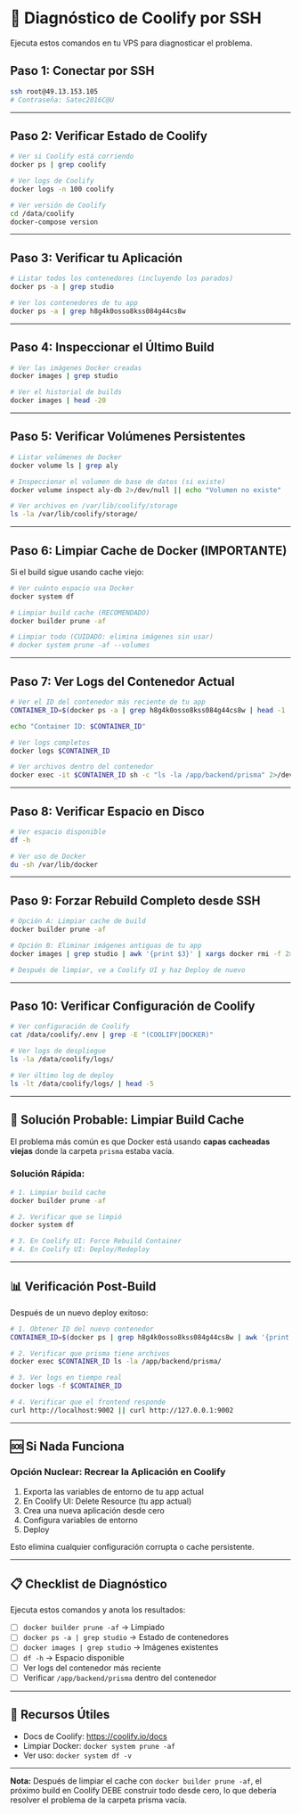 # 🔧 Diagnóstico de Coolify por SSH

Ejecuta estos comandos en tu VPS para diagnosticar el problema.

## Paso 1: Conectar por SSH

```bash
ssh root@49.13.153.105
# Contraseña: Satec2016C@U
```

---

## Paso 2: Verificar Estado de Coolify

```bash
# Ver si Coolify está corriendo
docker ps | grep coolify

# Ver logs de Coolify
docker logs -n 100 coolify

# Ver versión de Coolify
cd /data/coolify
docker-compose version
```

---

## Paso 3: Verificar tu Aplicación

```bash
# Listar todos los contenedores (incluyendo los parados)
docker ps -a | grep studio

# Ver los contenedores de tu app
docker ps -a | grep h8g4k0osso8kss084g44cs8w
```

---

## Paso 4: Inspeccionar el Último Build

```bash
# Ver las imágenes Docker creadas
docker images | grep studio

# Ver el historial de builds
docker images | head -20
```

---

## Paso 5: Verificar Volúmenes Persistentes

```bash
# Listar volúmenes de Docker
docker volume ls | grep aly

# Inspeccionar el volumen de base de datos (si existe)
docker volume inspect aly-db 2>/dev/null || echo "Volumen no existe"

# Ver archivos en /var/lib/coolify/storage
ls -la /var/lib/coolify/storage/
```

---

## Paso 6: Limpiar Cache de Docker (IMPORTANTE)

Si el build sigue usando cache viejo:

```bash
# Ver cuánto espacio usa Docker
docker system df

# Limpiar build cache (RECOMENDADO)
docker builder prune -af

# Limpiar todo (CUIDADO: elimina imágenes sin usar)
# docker system prune -af --volumes
```

---

## Paso 7: Ver Logs del Contenedor Actual

```bash
# Ver el ID del contenedor más reciente de tu app
CONTAINER_ID=$(docker ps -a | grep h8g4k0osso8kss084g44cs8w | head -1 | awk '{print $1}')

echo "Container ID: $CONTAINER_ID"

# Ver logs completos
docker logs $CONTAINER_ID

# Ver archivos dentro del contenedor
docker exec -it $CONTAINER_ID sh -c "ls -la /app/backend/prisma" 2>/dev/null || echo "Contenedor no está corriendo"
```

---

## Paso 8: Verificar Espacio en Disco

```bash
# Ver espacio disponible
df -h

# Ver uso de Docker
du -sh /var/lib/docker
```

---

## Paso 9: Forzar Rebuild Completo desde SSH

```bash
# Opción A: Limpiar cache de build
docker builder prune -af

# Opción B: Eliminar imágenes antiguas de tu app
docker images | grep studio | awk '{print $3}' | xargs docker rmi -f 2>/dev/null || echo "No images to remove"

# Después de limpiar, ve a Coolify UI y haz Deploy de nuevo
```

---

## Paso 10: Verificar Configuración de Coolify

```bash
# Ver configuración de Coolify
cat /data/coolify/.env | grep -E "(COOLIFY|DOCKER)"

# Ver logs de despliegue
ls -la /data/coolify/logs/

# Ver último log de deploy
ls -lt /data/coolify/logs/ | head -5
```

---

## 🐛 Solución Probable: Limpiar Build Cache

El problema más común es que Docker está usando **capas cacheadas viejas** donde la carpeta `prisma` estaba vacía.

### Solución Rápida:

```bash
# 1. Limpiar build cache
docker builder prune -af

# 2. Verificar que se limpió
docker system df

# 3. En Coolify UI: Force Rebuild Container
# 4. En Coolify UI: Deploy/Redeploy
```

---

## 📊 Verificación Post-Build

Después de un nuevo deploy exitoso:

```bash
# 1. Obtener ID del nuevo contenedor
CONTAINER_ID=$(docker ps | grep h8g4k0osso8kss084g44cs8w | awk '{print $1}')

# 2. Verificar que prisma tiene archivos
docker exec $CONTAINER_ID ls -la /app/backend/prisma/

# 3. Ver logs en tiempo real
docker logs -f $CONTAINER_ID

# 4. Verificar que el frontend responde
curl http://localhost:9002 || curl http://127.0.0.1:9002
```

---

## 🆘 Si Nada Funciona

### Opción Nuclear: Recrear la Aplicación en Coolify

1. Exporta las variables de entorno de tu app actual
2. En Coolify UI: Delete Resource (tu app actual)
3. Crea una nueva aplicación desde cero
4. Configura variables de entorno
5. Deploy

Esto elimina cualquier configuración corrupta o cache persistente.

---

## 📋 Checklist de Diagnóstico

Ejecuta estos comandos y anota los resultados:

- [ ] `docker builder prune -af` → Limpiado
- [ ] `docker ps -a | grep studio` → Estado de contenedores
- [ ] `docker images | grep studio` → Imágenes existentes
- [ ] `df -h` → Espacio disponible
- [ ] Ver logs del contenedor más reciente
- [ ] Verificar `/app/backend/prisma` dentro del contenedor

---

## 🔗 Recursos Útiles

- Docs de Coolify: https://coolify.io/docs
- Limpiar Docker: `docker system prune -af`
- Ver uso: `docker system df -v`

---

**Nota:** Después de limpiar el cache con `docker builder prune -af`,
el próximo build en Coolify DEBE construir todo desde cero, lo que
debería resolver el problema de la carpeta prisma vacía.
